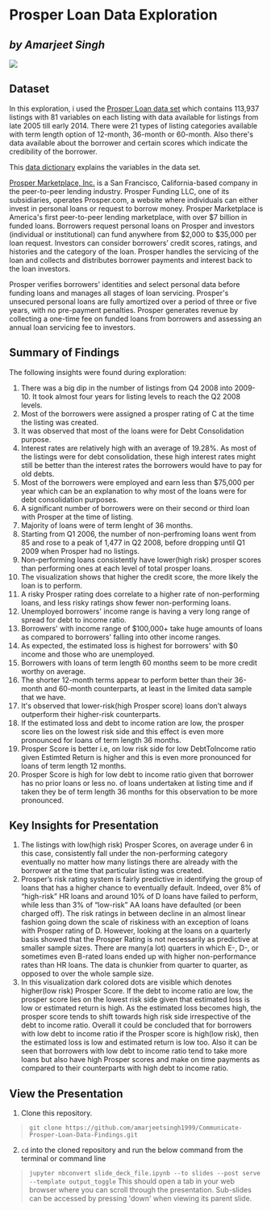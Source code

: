 # Prosper Loan Data Exploration
## <i>by Amarjeet Singh</i>

![](Slide_Preview.gif)

## Dataset

In this exploration, i used the [Prosper Loan data set](https://s3.amazonaws.com/udacity-hosted-downloads/ud651/prosperLoanData.csv) which contains 113,937 listings with 81 variables on each listing with data available for listings from late 2005 till early 2014. There were 21 types of listing categories available with term length option of 12-month, 36-month or 60-month. Also there's data available about the borrower and certain scores which indicate the credibility of the borrower.

This [data dictionary](https://docs.google.com/spreadsheets/d/1gDyi_L4UvIrLTEC6Wri5nbaMmkGmLQBk-Yx3z0XDEtI/edit#gid=0) explains the variables in the data set.

[Prosper Marketplace, Inc.](https://www.prosper.com/) is a San Francisco, California-based company in the peer-to-peer lending industry. Prosper Funding LLC, one of its subsidiaries, operates Prosper.com, a website where individuals can either invest in personal loans or request to borrow money. Prosper Marketplace is America's first peer-to-peer lending marketplace, with over $7 billion in funded loans. Borrowers request personal loans on Prosper and investors (individual or institutional) can fund anywhere from $2,000 to $35,000 per loan request. Investors can consider borrowers’ credit scores, ratings, and histories and the category of the loan. Prosper handles the servicing of the loan and collects and distributes borrower payments and interest back to the loan investors.

Prosper verifies borrowers' identities and select personal data before funding loans and manages all stages of loan servicing. Prosper's unsecured personal loans are fully amortized over a period of three or five years, with no pre-payment penalties. Prosper generates revenue by collecting a one-time fee on funded loans from borrowers and assessing an annual loan servicing fee to investors.


## Summary of Findings

The following insights were found during exploration:
1. There was a big dip in the number of listings from Q4 2008 into 2009-10. It took almost four years for listing levels to reach the Q2 2008 levels.
2. Most of the borrowers were assigned a prosper rating of C at the time the listing was created.
3. It was observed that most of the loans were for Debt Consolidation purpose.
4. Interest rates are relatively high with an average of 19.28%. As most of the listings were for debt consolidation, these high interest rates might still be better than the interest rates the borrowers would have to pay for old debts.
5. Most of the borrowers were employed and earn less than $75,000 per year which can be an explanation to why most of the loans were for debt consolidation purposes.
6. A significant number of borrowers were on their second or third loan with Prosper at the time of listing.
7. Majority of loans were of term lenght of 36 months.
8. Starting from Q1 2006, the number of non-perfroming loans went from 85 and rose to a peak of 1,477 in Q2 2008, before dropping until Q1 2009 when Prosper had no listings.
9. Non-performing loans consistently have lower(high risk) prosper scores than performing ones at each level of total prosper loans.
10. The visualization shows that higher the credit score, the more likely the loan is to perform.
11. A risky Prosper rating does correlate to a higher rate of non-performing loans, and less risky ratings show fewer non-performing loans.
12. Unemployed borrowers' income range is having a very long range of spread for debt to income ratio.
13. Borrowers' with income range of $100,000+ take huge amounts of loans as compared to borrowers' falling into other income ranges.
14. As expected, the estimated loss is highest for borrowers' with $0 income and those who are unemployed.
15. Borrowers with loans of term length 60 months seem to be more credit worthy on average.
16. The shorter 12-month terms appear to perform better than their 36-month and 60-month counterparts, at least in the limited data sample that we have.
17. It's observed that lower-risk(high Prosper score) loans don’t always outperform their higher-risk counterparts.
18. If the estimated loss and debt to income ration are low, the prosper score lies on the lowest risk side and this effect is even more pronounced for loans of term length 36 months.
19. Prosper Score is better i.e, on low risk side for low DebtToIncome ratio given Estimted Return is higher and this is even more pronounced for loans of term length 12 months.
20. Prosper Score is high for low debt to income ratio given that borrower has no prior loans or less no. of loans undertaken at listing time and if taken they be of term length 36 months for this observation to be more pronounced.


## Key Insights for Presentation

1. The listings with low(high risk) Prosper Scores, on average under 6 in this case, consistently fall under the non-performing category eventually no matter how many listings there are already with the borrower at the time that particular listing was created.
2. Prosper’s risk rating system is fairly predictive in identifying the group of loans that has a higher chance to eventually default. Indeed, over 8% of “high-risk” HR loans and around 10% of D loans have failed to perform, while less than 3% of “low-risk” AA loans have defaulted (or been charged off). The risk ratings in between decline in an almost linear fashion going down the scale of riskiness with an exception of loans with Prosper rating of D. However, looking at the loans on a quarterly basis showed that the Prosper Rating is not necessarily as predictive at smaller sample sizes. There are many(a lot) quarters in which E-, D-, or sometimes even B-rated loans ended up with higher non-performance rates than HR loans. The data is chunkier from quarter to quarter, as opposed to over the whole sample size.
3. In this visualization dark colored dots are visible which denotes higher(low risk) Prosper Score.
If the debt to income ratio are low, the prosper score lies on the lowest risk side given that estimated loss is low or estimated return is high. As the estimated loss becomes high, the prosper score tends to shift towards high risk side irrespective of the debt to income ratio.
Overall it could be concluded that for borrowers with low debt to income ratio if the Prosper score is high(low risk), then the estimated loss is low and estimated return is low too. Also it can be seen that borrowers with low debt to income ratio tend to take more loans but also have high Prosper scores and make on time payments as compared to their counterparts with high debt to income ratio.

## View the Presentation

1. Clone this repository.
> `git clone https://github.com/amarjeetsingh1999/Communicate-Prosper-Loan-Data-Findings.git`
2. `cd` into the cloned repository and run the below command from the terminal or command line
> `jupyter nbconvert slide_deck_file.ipynb --to slides --post serve --template output_toggle`
This should open a tab in your web browser where you can scroll through the presentation. Sub-slides can be accessed by pressing 'down' when viewing its parent slide.
